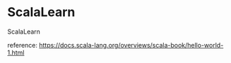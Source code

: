 # ScalaLearn
 ScalaLearn

reference: https://docs.scala-lang.org/overviews/scala-book/hello-world-1.html